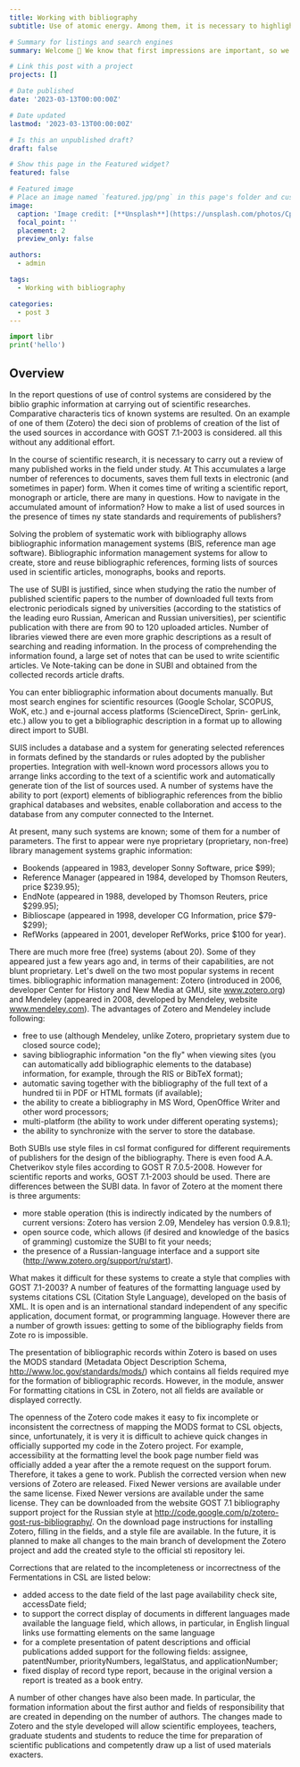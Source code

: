 ```yaml
---
title: Working with bibliography 
subtitle: Use of atomic energy. Among them, it is necessary to highlight the tasks designed to ensure the safety of personnel during the performance of radiation but-dangerous work of great social and practical importance.

# Summary for listings and search engines
summary: Welcome 👋 We know that first impressions are important, so we've populated your new site with some initial content to help you get familiar with everything in no time.

# Link this post with a project
projects: []

# Date published
date: '2023-03-13T00:00:00Z'

# Date updated
lastmod: '2023-03-13T00:00:00Z'

# Is this an unpublished draft?
draft: false

# Show this page in the Featured widget?
featured: false

# Featured image
# Place an image named `featured.jpg/png` in this page's folder and customize its options here.
image:
  caption: 'Image credit: [**Unsplash**](https://unsplash.com/photos/CpkOjOcXdUY)'
  focal_point: ''
  placement: 2
  preview_only: false

authors:
  - admin

tags:
  - Working with bibliography

categories:
  - post 3
---
```


```python
import libr
print('hello')
```

## Overview

In the report questions of use of control systems are considered by the biblio
graphic information at carrying out of scientific researches. Comparative characteris
tics of known systems are resulted. On an example of one of them (Zotero) the deci
sion of problems of creation of the list of the used sources in accordance with GOST
7.1-2003 is considered. all this without any additional effort.

In the course of scientific research, it is necessary to carry out
a review of many published works in the field under study. At
This accumulates a large number of references to documents, saves them
full texts in electronic (and sometimes in paper) form. When it comes
time of writing a scientific report, monograph or article, there are many
in questions. How to navigate in the accumulated amount of information? How to make a list of used sources in the presence of times
ny state standards and requirements of publishers?

Solving the problem of systematic work with bibliography allows
bibliographic information management systems (BIS, reference man
age software). Bibliographic information management systems for
allow to create, store and reuse bibliographic
references, forming lists of sources used in scientific articles,
monographs, books and reports.

The use of SUBI is justified, since when studying the ratio
the number of published scientific papers to the number of downloaded full texts from
electronic periodicals signed by universities (according to the statistics of the leading euro
Russian, American and Russian universities), per scientific publication with
there are from 90 to 120 uploaded articles. Number of libraries viewed
there are even more graphic descriptions as a result of searching and reading information.
In the process of comprehending the information found, a large set of
notes that can be used to write scientific articles. Ve
Note-taking can be done in SUBI and obtained from the collected records
article drafts.

You can enter bibliographic information about documents manually.
But most search engines for scientific resources (Google Scholar, SCOPUS,
WoK, etc.) and e-journal access platforms (ScienceDirect, Sprin-
gerLink, etc.) allow you to get a bibliographic description in a format up to
allowing direct import to SUBI.

SUIS includes a database and a system for generating selected references in
formats defined by the standards or rules adopted by the publisher
properties. Integration with well-known word processors allows you to
arrange links according to the text of a scientific work and automatically generate
tion of the list of sources used. A number of systems have the ability to
port (export) elements of bibliographic references from the biblio
graphical databases and websites, enable collaboration and
access to the database from any computer connected to the Internet.

At present, many such systems are known;
some of them for a number of parameters. The first to appear were
nye proprietary (proprietary, non-free) library management systems
graphic information:
- Bookends (appeared in 1983, developer Sonny Software, price $99);
- Reference Manager (appeared in 1984, developed by Thomson Reuters,
price $239.95);
- EndNote (appeared in 1988, developed by Thomson Reuters, price
$299.95);
- Biblioscape (appeared in 1998, developer CG Information, price $79-
$299);
- RefWorks (appeared in 2001, developer RefWorks, price $100 for
year).

There are much more free (free) systems (about 20). Some of
they appeared just a few years ago and, in terms of their capabilities, are not
blunt proprietary.
Let's dwell on the two most popular systems in recent times.
bibliographic information management: Zotero (introduced in 2006,
developer Center for History and New Media at GMU, site www.zotero.org) and
Mendeley (appeared in 2008, developed by Mendeley, website
www.mendeley.com). The advantages of Zotero and Mendeley include
following:
- free to use (although Mendeley, unlike Zotero,
proprietary system due to closed source code);
- saving bibliographic information "on the fly" when viewing
sites (you can automatically add bibliographic elements to the database)
information, for example, through the RIS or BibTeX format);
- automatic saving together with the bibliography of the full text of a hundred
tii in PDF or HTML formats (if available);
- the ability to create a bibliography in MS Word, OpenOffice Writer and
other word processors;
- multi-platform (the ability to work under different operating
systems);
- the ability to synchronize with the server to store the database.

Both SUBIs use style files in csl format configured for
different requirements of publishers for the design of the bibliography. There is even food
A.A. Chetverikov style files according to GOST R 7.0.5-2008. However
for scientific reports and works, GOST 7.1-2003 should be used.
There are differences between the SUBI data. In favor of Zotero at the moment there is
three arguments:
- more stable operation (this is indirectly indicated by the numbers of current
versions: Zotero has version 2.09, Mendeley has version 0.9.8.1);
- open source code, which allows (if desired and knowledge of the basics of
gramming) customize the SUBI to fit your needs;
- the presence of a Russian-language interface and a support site
(http://www.zotero.org/support/ru/start).

What makes it difficult for these systems to create a style that complies with GOST
7.1-2003? A number of features of the formatting language used by systems
citations CSL (Citation Style Language), developed on the basis of XML. It is open and
is an international standard independent of any specific
application, document format, or programming language. However
there are a number of growth issues: getting to some of the bibliography fields from Zote
ro is impossible.

The presentation of bibliographic records within Zotero is based on
uses the MODS standard (Metadata Object Description Schema,
http://www.loc.gov/standards/mods/) which contains all fields required
mye for the formation of bibliographic records. However, in the module, answer
For formatting citations in CSL in Zotero, not all fields are available
or displayed correctly.

The openness of the Zotero code makes it easy to fix incomplete or inconsistent
the correctness of mapping the MODS format to CSL objects, since, unfortunately, it is very
it is difficult to achieve quick changes in officially supported
my code in the Zotero project. For example, accessibility at the formatting level
the book page number field was officially added a year after the
a remote request on the support forum. Therefore, it takes a gene to work.
Publish the corrected version when new versions of Zotero are released. Fixed
Newer versions are available under the same license. Fixed
Newer versions are available under the same license. They can be downloaded from the website
GOST 7.1 bibliography support project for the Russian style at
http://code.google.com/p/zotero-gost-rus-bibliography/. On the download page
instructions for installing Zotero, filling in the fields, and a style file are available.
In the future, it is planned to make all changes to the main branch of development
the Zotero project and add the created style to the official sti repository
lei.

Corrections that are related to the incompleteness or incorrectness of the
Fermentations in CSL are listed below:
- added access to the date field of the last page availability check
site, accessDate field;
- to support the correct display of documents in different languages
made available the language field, which allows, in particular, in English
lingual links use formatting elements on the same
language
- for a complete presentation of patent descriptions and official publications
added support for the following fields: assignee, patentNumber,
priorityNumbers, legalStatus, and applicationNumber;
- fixed display of record type report, because in the original version
a report is treated as a book entry.

A number of other changes have also been made. In particular, the formation
information about the first author and fields of responsibility that are created in
depending on the number of authors.
The changes made to Zotero and the style developed will allow scientific
employees, teachers, graduate students and students to reduce the time for
preparation of scientific publications and competently draw up a list of used materials
exacters.



















































































